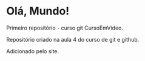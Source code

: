 # Olá, Mundo!
 Primeiro repositório - curso git CursoEmVideo.

 Repositório criado na aula 4 do curso de git e github.

Adicionado pelo site.